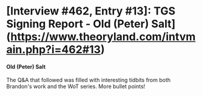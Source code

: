 # [Interview #462, Entry #13]: TGS Signing Report - Old (Peter) Salt](https://www.theoryland.com/intvmain.php?i=462#13)

#### Old (Peter) Salt

The Q&A that followed was filled with interesting tidbits from both Brandon's work and the WoT series. More bullet points!

